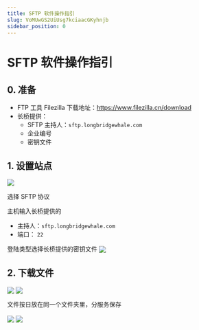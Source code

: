 ```yaml
---
title: SFTP 软件操作指引
slug: VoMUwGS2UiUsg7kciaacGKyhnjb
sidebar_position: 0
---
```



# SFTP 软件操作指引

## 0. 准备

- FTP 工具 Filezilla 下载地址：https://www.filezilla.cn/download
- 长桥提供：
    - SFTP 主持人：`sftp.longbridgewhale.com`
    - 企业编号
    - 密钥文件 

## 1. 设置站点

<img src="/assets/PSQ0bro5VokenLxIzxCcQFk9nnf.png" src-width="2740" src-height="950" align="center"/>

选择 SFTP 协议

主机输入长桥提供的

- 主持人：`sftp.longbridgewhale.com`
- 端口： `22`

登陆类型选择长桥提供的密钥文件
<img src="/assets/IdKGbDUvXoPUwVxQq4xcvjWqnHe.png" src-width="1562" src-height="888" align="center"/>

## 2. 下载文件

<img src="/assets/Mulxb7RmYoA2l3xcc3IcfuBbnCb.png" src-width="2524" src-height="1110" align="center"/>

<img src="/assets/Xs4TbM448o3T6nxZsexcWZ8unVf.png" src-width="3004" src-height="1504" align="center"/>

文件按日放在同一个文件夹里，分服务保存

<img src="/assets/Oz2tb3hIGo1p0UxCH0JcWMEmnMM.png" src-width="3152" src-height="1606" align="center"/>

<img src="/assets/OMPsbaKnQoWLtWxyATvcGS9InTg.png" src-width="2844" src-height="1646" align="center"/>

